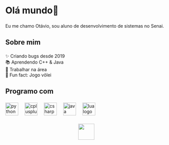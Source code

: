 <h1 align="left">Olá mundo👋</h1>

###

<p align="left">Eu me chamo Otávio, sou aluno de desenvolvimento de sistemas no Senai.</p>

###

<h2 align="left">Sobre mim</h2>

###

<p align="left">✨ Criando bugs desde 2019<br>📚 Aprendendo C++ & Java<br>🎯 Trabalhar na área<br>🎲 Fun fact: Jogo vôlei</p>

###

<h2 align="left">Programo com</h2>

###

<div align="left">
  <img src="https://cdn.jsdelivr.net/gh/devicons/devicon/icons/python/python-original.svg" height="40" alt="python logo"  />
  <img width="12" />
  <img src="https://cdn.jsdelivr.net/gh/devicons/devicon/icons/cplusplus/cplusplus-original.svg" height="40" alt="cplusplus logo"  />
  <img width="12" />
  <img src="https://cdn.jsdelivr.net/gh/devicons/devicon/icons/csharp/csharp-original.svg" height="40" alt="csharp logo"  />
  <img width="12" />
  <img src="https://cdn.jsdelivr.net/gh/devicons/devicon/icons/java/java-original.svg" height="40" alt="java logo"  />
  <img width="12" />
  <img src="https://cdn.jsdelivr.net/gh/devicons/devicon/icons/lua/lua-original.svg" height="40" alt="lua logo"  />
</div>

###

<div align="center">
  <img height="50" src="https://upload.wikimedia.org/wikipedia/commons/8/8c/SENAI_S%C3%A3o_Paulo_logo.png"  />
</div>

###
